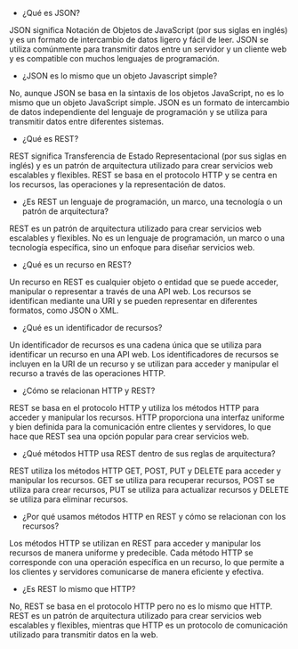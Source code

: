 
- ¿Qué es JSON?

JSON significa Notación de Objetos de JavaScript (por sus siglas en inglés) y es un formato de intercambio de datos ligero y fácil de leer. JSON se utiliza comúnmente para transmitir datos entre un servidor y un cliente web y es compatible con muchos lenguajes de programación.

- ¿JSON es lo mismo que un objeto Javascript simple?

No, aunque JSON se basa en la sintaxis de los objetos JavaScript, no es lo mismo que un objeto JavaScript simple. JSON es un formato de intercambio de datos independiente del lenguaje de programación y se utiliza para transmitir datos entre diferentes sistemas.

- ¿Qué es REST?

REST significa Transferencia de Estado Representacional (por sus siglas en inglés) y es un patrón de arquitectura utilizado para crear servicios web escalables y flexibles. REST se basa en el protocolo HTTP y se centra en los recursos, las operaciones y la representación de datos.

- ¿Es REST un lenguaje de programación, un marco, una tecnología o un patrón de arquitectura?

REST es un patrón de arquitectura utilizado para crear servicios web escalables y flexibles. No es un lenguaje de programación, un marco o una tecnología específica, sino un enfoque para diseñar servicios web.

- ¿Qué es un recurso en REST?

Un recurso en REST es cualquier objeto o entidad que se puede acceder, manipular o representar a través de una API web. Los recursos se identifican mediante una URI y se pueden representar en diferentes formatos, como JSON o XML.

- ¿Qué es un identificador de recursos?

Un identificador de recursos es una cadena única que se utiliza para identificar un recurso en una API web. Los identificadores de recursos se incluyen en la URI de un recurso y se utilizan para acceder y manipular el recurso a través de las operaciones HTTP.

- ¿Cómo se relacionan HTTP y REST?

REST se basa en el protocolo HTTP y utiliza los métodos HTTP para acceder y manipular los recursos. HTTP proporciona una interfaz uniforme y bien definida para la comunicación entre clientes y servidores, lo que hace que REST sea una opción popular para crear servicios web.

- ¿Qué métodos HTTP usa REST dentro de sus reglas de arquitectura?

REST utiliza los métodos HTTP GET, POST, PUT y DELETE para acceder y manipular los recursos. GET se utiliza para recuperar recursos, POST se utiliza para crear recursos, PUT se utiliza para actualizar recursos y DELETE se utiliza para eliminar recursos.

- ¿Por qué usamos métodos HTTP en REST y cómo se relacionan con los recursos?

Los métodos HTTP se utilizan en REST para acceder y manipular los recursos de manera uniforme y predecible. Cada método HTTP se corresponde con una operación específica en un recurso, lo que permite a los clientes y servidores comunicarse de manera eficiente y efectiva.

- ¿Es REST lo mismo que HTTP?

No, REST se basa en el protocolo HTTP pero no es lo mismo que HTTP. REST es un patrón de arquitectura utilizado para crear servicios web escalables y flexibles, mientras que HTTP es un protocolo de comunicación utilizado para transmitir datos en la web.
